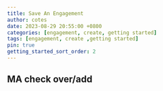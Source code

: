 ```yaml
---
title: Save An Engagement
author: cotes
date: 2023-08-29 20:55:00 +0800
categories: [engagement, create, getting started]
tags: [engagement, create ,getting started]
pin: true
getting_started_sort_order: 2
---
```


## MA check over/add